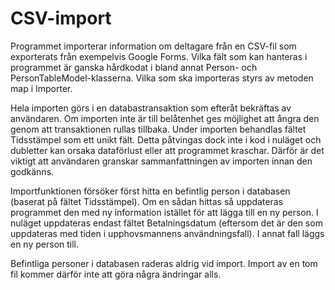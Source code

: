 CSV-import
==========

Programmet importerar information om deltagare från en CSV-fil som exporterats
från exempelvis Google Forms. Vilka fält som kan hanteras i programmet är ganska
hårdkodat i bland annat Person- och PersonTableModel-klasserna. Vilka som ska
importeras styrs av metoden map i Importer.

Hela importen görs i en databastransaktion som efteråt bekräftas av
användaren. Om importen inte är till belåtenhet ges möjlighet att ångra den
genom att transaktionen rullas tillbaka. Under importen behandlas fältet
Tidsstämpel som ett unikt fält. Detta påtvingas dock inte i kod i nuläget och
dubletter kan orsaka dataförlust eller att programmet kraschar. Därför är det
viktigt att användaren granskar sammanfattningen av importen innan den godkänns.

Importfunktionen försöker först hitta en befintlig person i databasen (baserat
på fältet Tidsstämpel). Om en sådan hittas så uppdateras programmet den med ny
information istället för att lägga till en ny person. I nuläget uppdateras
endast fältet Betalningsdatum (eftersom det är den som uppdateras med tiden i
upphovsmannens användningsfall). I annat fall läggs en ny person till.

Befintliga personer i databasen raderas aldrig vid import. Import av en tom fil
kommer därför inte att göra några ändringar alls.

